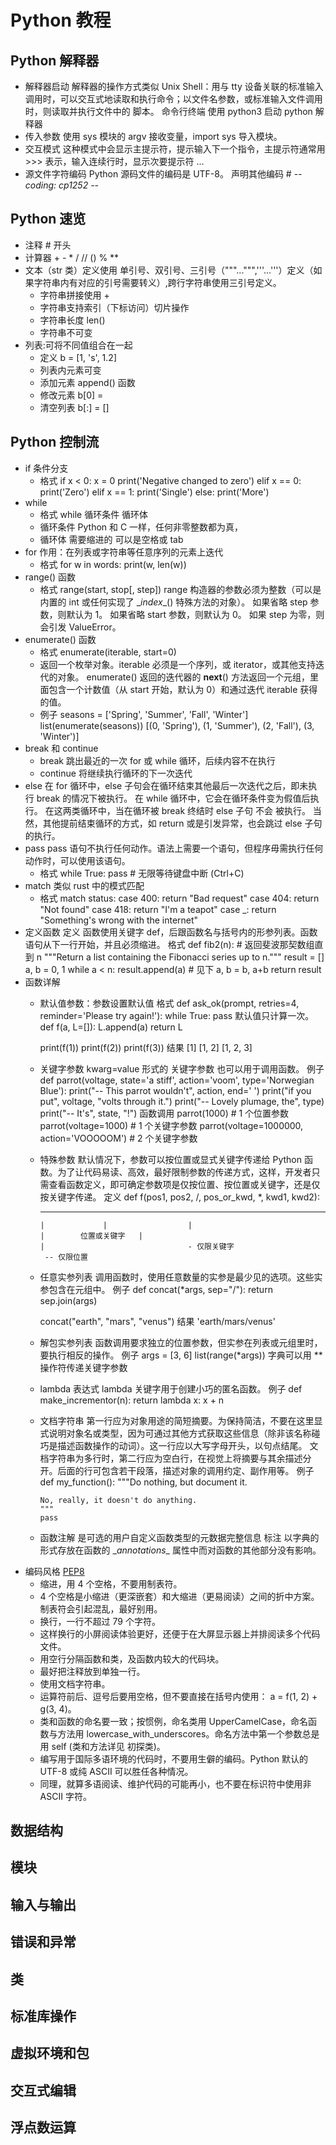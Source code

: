 # Python 教程

## Python 解释器

- 解释器启动
  解释器的操作方式类似 Unix Shell：用与 tty 设备关联的标准输入调用时，可以交互式地读取和执行命令；以文件名参数，或标准输入文件调用时，则读取并执行文件中的 脚本。
  命令行终端 使用 python3 启动 python 解释器
- 传入参数
  使用 sys 模块的 argv 接收变量，import sys 导入模块。
- 交互模式
  这种模式中会显示主提示符，提示输入下一个指令，主提示符通常用 >>> 表示，输入连续行时，显示次要提示符 ...
- 源文件字符编码
  Python 源码文件的编码是 UTF-8。
  声明其他编码 # -*- coding: cp1252 -*-

## Python 速览

- 注释 # 开头
- 计算器
  \+ \- \* / // () % **
- 文本（str 类）定义使用 单引号、双引号、三引号（"""...""",'''...'''）定义（如果字符串内有对应的引号需要转义）,跨行字符串使用三引号定义。
  - 字符串拼接使用 +
  - 字符串支持索引（下标访问）切片操作
  - 字符串长度 len()
  - 字符串不可变
- 列表:可将不同值组合在一起
  - 定义 b = [1, 's', 1.2]
  - 列表内元素可变
  - 添加元素 append() 函数
  - 修改元素 b[0] = 
  - 清空列表 b[:] = []

## Python 控制流

- if 条件分支
  - 格式
    if x < 0:
        x = 0
        print('Negative changed to zero')
    elif x == 0:
        print('Zero')
    elif x == 1:
        print('Single')
    else:
        print('More')
- while
  - 格式
    while 循环条件
        循环体
  - 循环条件 Python 和 C 一样，任何非零整数都为真，
  - 循环体 需要缩进的 可以是空格或 tab
- for 作用：在列表或字符串等任意序列的元素上迭代
  - 格式
    for w in words:
        print(w, len(w))
- range() 函数
  - 格式 range(start, stop[, step])
  range 构造器的参数必须为整数（可以是内置的 int 或任何实现了 \__index__() 特殊方法的对象）。 如果省略 step 参数，则默认为 1。 如果省略 start 参数，则默认为 0。 如果 step 为零，则会引发 ValueError。
- enumerate() 函数
  - 格式 enumerate(iterable, start=0)
  - 返回一个枚举对象。iterable 必须是一个序列，或 iterator，或其他支持迭代的对象。 enumerate() 返回的迭代器的 __next__() 方法返回一个元组，里面包含一个计数值（从 start 开始，默认为 0）和通过迭代 iterable 获得的值。
  - 例子
    seasons = ['Spring', 'Summer', 'Fall', 'Winter']
    list(enumerate(seasons))
    [(0, 'Spring'), (1, 'Summer'), (2, 'Fall'), (3, 'Winter')]
- break 和 continue
  - break 跳出最近的一次 for 或 while 循环，后续内容不在执行
  - continue 将继续执行循环的下一次迭代
- else
  在 for 循环中，else 子句会在循环结束其他最后一次迭代之后，即未执行 break 的情况下被执行。
  在 while 循环中，它会在循环条件变为假值后执行。
  在这两类循环中，当在循环被 break 终结时 else 子句 不会 被执行。 当然，其他提前结束循环的方式，如 return 或是引发异常，也会跳过 else 子句的执行。
- pass
  pass 语句不执行任何动作。语法上需要一个语句，但程序毋需执行任何动作时，可以使用该语句。
  - 格式
    while True:
        pass  # 无限等待键盘中断 (Ctrl+C)
- match
  类似 rust 中的模式匹配
  - 格式
    match status:
        case 400:
            return "Bad request"
        case 404:
            return "Not found"
        case 418:
            return "I'm a teapot"
        case _:
            return "Something's wrong with the internet"
- 定义函数
  定义 函数使用关键字 def，后跟函数名与括号内的形参列表。函数语句从下一行开始，并且必须缩进。
  格式
  def fib2(n):  # 返回斐波那契数组直到 n
    """Return a list containing the Fibonacci series up to n."""
    result = []
    a, b = 0, 1
    while a < n:
        result.append(a)    # 见下
        a, b = b, a+b
    return result
- 函数详解
  - 默认值参数：参数设置默认值
    格式
    def ask_ok(prompt, retries=4, reminder='Please try again!'):
    while True:
        pass
    默认值只计算一次。
    def f(a, L=[]):
        L.append(a)
        return L

    print(f(1))
    print(f(2))
    print(f(3))
    结果
    [1]
    [1, 2]
    [1, 2, 3]
  - 关键字参数
    kwarg=value 形式的 关键字参数 也可以用于调用函数。
    例子
    def parrot(voltage, state='a stiff', action='voom', type='Norwegian Blue'):
        print("-- This parrot wouldn't", action, end=' ')
        print("if you put", voltage, "volts through it.")
        print("-- Lovely plumage, the", type)
        print("-- It's", state, "!")
    函数调用
    parrot(1000)                                          # 1 个位置参数
    parrot(voltage=1000)                                  # 1 个关键字参数
    parrot(voltage=1000000, action='VOOOOOM')             # 2 个关键字参数
  - 特殊参数
    默认情况下，参数可以按位置或显式关键字传递给 Python 函数。为了让代码易读、高效，最好限制参数的传递方式，这样，开发者只需查看函数定义，即可确定参数项是仅按位置、按位置或关键字，还是仅按关键字传递。
    定义
    def f(pos1, pos2, /, pos_or_kwd, *, kwd1, kwd2):
      -----------    ----------     ----------
        |             |                  |
        |        位置或关键字   |
        |                                - 仅限关键字
         -- 仅限位置
  - 任意实参列表
    调用函数时，使用任意数量的实参是最少见的选项。这些实参包含在元组中。
    例子
    def concat(*args, sep="/"):
        return sep.join(args)

    concat("earth", "mars", "venus")
    结果 'earth/mars/venus'
  - 解包实参列表
    函数调用要求独立的位置参数，但实参在列表或元组里时，要执行相反的操作。
    例子
    args = [3, 6]
    list(range(*args)) 
    字典可以用 ** 操作符传递关键字参数
  - lambda 表达式 lambda 关键字用于创建小巧的匿名函数。
    例子
    def make_incrementor(n):
        return lambda x: x + n
  - 文档字符串
    第一行应为对象用途的简短摘要。为保持简洁，不要在这里显式说明对象名或类型，因为可通过其他方式获取这些信息（除非该名称碰巧是描述函数操作的动词）。这一行应以大写字母开头，以句点结尾。
    文档字符串为多行时，第二行应为空白行，在视觉上将摘要与其余描述分开。后面的行可包含若干段落，描述对象的调用约定、副作用等。
    例子
    def my_function():
        """Do nothing, but document it.

        No, really, it doesn't do anything.
        """
        pass
  - 函数注解 是可选的用户自定义函数类型的元数据完整信息
    标注 以字典的形式存放在函数的 \__annotations__ 属性中而对函数的其他部分没有影响。
- 编码风格 [PEP8](https://peps.python.org/pep-0008/)
  - 缩进，用 4 个空格，不要用制表符。
  - 4 个空格是小缩进（更深嵌套）和大缩进（更易阅读）之间的折中方案。制表符会引起混乱，最好别用。
  - 换行，一行不超过 79 个字符。
  - 这样换行的小屏阅读体验更好，还便于在大屏显示器上并排阅读多个代码文件。
  - 用空行分隔函数和类，及函数内较大的代码块。
  - 最好把注释放到单独一行。
  - 使用文档字符串。
  - 运算符前后、逗号后要用空格，但不要直接在括号内使用： a = f(1, 2) + g(3, 4)。
  - 类和函数的命名要一致；按惯例，命名类用 UpperCamelCase，命名函数与方法用 lowercase_with_underscores。命名方法中第一个参数总是用 self (类和方法详见 初探类)。
  - 编写用于国际多语环境的代码时，不要用生僻的编码。Python 默认的 UTF-8 或纯 ASCII 可以胜任各种情况。
  - 同理，就算多语阅读、维护代码的可能再小，也不要在标识符中使用非 ASCII 字符。

## 数据结构

## 模块

## 输入与输出

## 错误和异常

## 类

## 标准库操作

## 虚拟环境和包

## 交互式编辑

## 浮点数运算